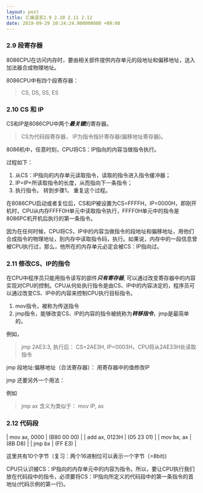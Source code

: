 ```yaml
---
layout: post
title: 汇编语言2.9 2.10 2.11 2.12
date: 2019-09-29 10:24:24.000000000 +09:00
---
```


### 2.9 段寄存器

8086CPU在访问内存时，要由相关部件提供内存单元的段地址和偏移地址，送入加法器合成物理地址。

8086CPU中有四个段寄存器：

> CS, DS, SS, ES

### 2.10 CS 和 IP

CS和IP是8086CPU中两个***最关键***的寄存器。

> CS为代码段寄存器， IP为指令指针寄存器(偏移地址寄存器)。

8086机中，任意时刻，CPU将CS：IP指向的内容当做指令执行。

过程如下：

1. 从CS：IP指向的内存单元读取指令，读取的指令进入指令缓冲器；
2. IP=IP+所读取指令的长度，从而指向下一条指令；
3. 执行指令。 转到步骤1， 重复这个过程。

在8086CPU启动或者复位后，CS和IP被设置为CS=FFFFH，IP=0000H，即刚开机时，CPU从内存FFFF0H单元中读取指令执行，FFFF0H单元中的指令是8086PC机开机后执行的第一条指令。

因为在任何时候，CPU将CS，IP中的内容当做指令的段地址和偏移地址，用他们合成指令的物理地址，到内存中读取指令码，执行。如果说，内存中的一段信息曾被CPU执行过，那么，他所在的内存单元必定会被CS：IP指向过。

### 2.11 修改CS、IP的指令

在CPU中程序员只能用指令读写的部件***只有寄存器***, 可以通过改变寄存器中的内容实现对CPU的控制。CPU从何处执行指令是由CS、IP中的内容决定的，程序员可以通过改变CS、IP中的内容来控制CPU执行目标指令。

1. mov指令，被称为传送指令
2. jmp指令，能够改变CS、IP的内容的指令被统称为***转移指令***，jmp是最简单的。

例如，

> jmp 2AE3:3, 执行后： CS=2AE3H, IP=0003H，CPU将从2AE33H处读取指令

jmp 段地址:偏移地址（合法寄存器）： 用寄存器中的值修改IP

jmp 还要另外一个用法：

例如

> jmp ax 含义为类似于： mov IP, ax

### 2.12 代码段

| mov ax, 0000  | (B80 00 00) |
| add ax, 0123H | (05 23 01)  |
| mov bx, ax    | (8B D8)     |
| jmp bx        | (FF E3)     |

这里共有10个字节（复习：两个16进制位可以表示一个字节（=8bit))

CPU只认识被CS：IP指向的内存单元中的内容为指令。所以，要让CPU执行我们放在代码段中的指令，必须要将CS：IP指向所定义的代码段中的第一条指令的首地址(代码示例的第一行)。

